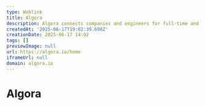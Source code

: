 ```yaml
---
type: Weblink
title: Algora
description: Algora connects companies and engineers for full-time and contract work
createdAt: '2025-06-17T19:02:39.698Z'
creationDate: 2025-06-17 14:02
tags: []
previewImage: null
url: https://algora.io/home
iframeUrl: null
domain: algora.io
---
```


# Algora


